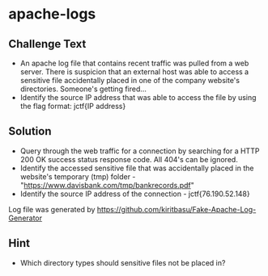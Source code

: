 # apache-logs

## Challenge Text
* An apache log file that contains recent traffic was pulled from a web server. There is suspicion that an external host was able to access a sensitive file accidentally placed in one of the company website's directories. Someone's getting fired... 
* Identify the source IP address that was able to access the file by using the flag format: jctf{IP address}

## Solution
* Query through the web traffic for a connection by searching for a HTTP 200 OK success status response code. All 404's can be ignored.
* Identify the accessed sensitive file that was accidentally placed in the website's temporary (tmp) folder - "https://www.davisbank.com/tmp/bankrecords.pdf"
* Identify the source IP address of the connection - jctf{76.190.52.148}

Log file was generated by https://github.com/kiritbasu/Fake-Apache-Log-Generator

## Hint
* Which directory types should sensitive files not be placed in? 
